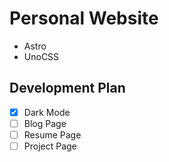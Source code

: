 # Personal Website 

- Astro
- UnoCSS

## Development Plan
- [x] Dark Mode
- [ ] Blog Page
- [ ] Resume Page
- [ ] Project Page
